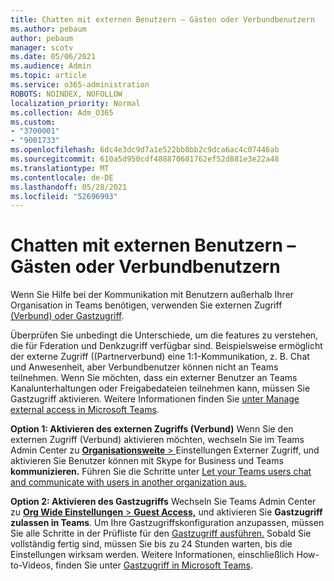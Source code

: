 ```yaml
---
title: Chatten mit externen Benutzern – Gästen oder Verbundbenutzern
ms.author: pebaum
author: pebaum
manager: scotv
ms.date: 05/06/2021
ms.audience: Admin
ms.topic: article
ms.service: o365-administration
ROBOTS: NOINDEX, NOFOLLOW
localization_priority: Normal
ms.collection: Adm_O365
ms.custom:
- "3700001"
- "9001733"
ms.openlocfilehash: 6dc4e3dc9d7a1e522bb8bb2c9dca6ac4c07446ab
ms.sourcegitcommit: 610a5d950cdf488870601762ef52d881e3e22a48
ms.translationtype: MT
ms.contentlocale: de-DE
ms.lasthandoff: 05/28/2021
ms.locfileid: "52696993"
---
```

# <a name="chat-with-external-users---guests-or-federated-users"></a>Chatten mit externen Benutzern – Gästen oder Verbundbenutzern

Wenn Sie Hilfe bei der Kommunikation mit Benutzern außerhalb Ihrer Organisation in Teams benötigen, verwenden Sie externen Zugriff [(Verbund) oder Gastzugriff](/microsoftteams/manage-external-access#external-access-vs-guest-access).

Überprüfen Sie unbedingt die Unterschiede, um die features zu verstehen, die für Fderation und Denkzugriff verfügbar sind. Beispielsweise ermöglicht der externe Zugriff ((Partnerverbund) eine 1:1-Kommunikation, z. B. Chat und Anwesenheit, aber Verbundbenutzer können nicht an Teams teilnehmen. Wenn Sie möchten, dass ein externer Benutzer an Teams Kanalunterhaltungen oder Freigabedateien teilnehmen kann, müssen Sie Gastzugriff aktivieren. Weitere Informationen finden Sie [unter Manage external access in Microsoft Teams](/microsoftteams/manage-external-access#external-access-vs-guest-access).

**Option 1: Aktivieren des externen Zugriffs (Verbund)** Wenn Sie den externen Zugriff (Verbund) aktivieren möchten, wechseln Sie im Teams Admin Center zu [ **Organisationsweite**  > ](https://admin.teams.microsoft.com/company-wide-settings/external-communications) Einstellungen Externer Zugriff, und aktivieren Sie Benutzer können mit Skype for Business und Teams **kommunizieren.** Führen Sie die Schritte unter [Let your Teams users chat and communicate with users in another organization aus.](/microsoftteams/manage-external-access#let-your-teams-users-chat-and-communicate-with-users-in-another-organization)

**Option 2: Aktivieren des Gastzugriffs** Wechseln Sie Teams Admin Center zu [ **Org Wide Einstellungen**  >  **Guest Access,**](https://admin.teams.microsoft.com/company-wide-settings/guest-configuration) und aktivieren Sie **Gastzugriff zulassen in Teams**. Um Ihre Gastzugriffskonfiguration anzupassen, müssen Sie alle Schritte in der Prüfliste für den [Gastzugriff ausführen.](/microsoftteams/guest-access-checklist) Sobald Sie vollständig fertig sind, müssen Sie bis zu 24 Stunden warten, bis die Einstellungen wirksam werden. Weitere Informationen, einschließlich How-to-Videos, finden Sie unter [Gastzugriff in Microsoft Teams](/microsoftteams/guest-access).